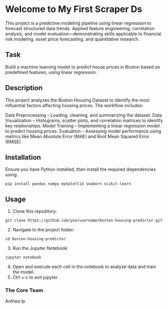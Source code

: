 # Welcome to My First Scraper Ds
This project is a predictive modeling pipeline using linear regression to forecast structured data trends. Applied feature engineering, correlation analysis, and model evaluation—demonstrating skills applicable to financial risk modeling, asset price forecasting, and quantitative research.

## Task
Build a machine learning model to predict house prices in Boston based on predefined features, using linear regression.

## Description
This project analyzes the Boston Housing Dataset to identify the most influential factors affecting housing prices. The workflow includes:

Data Preprocessing – Loading, cleaning, and summarizing the dataset.
Data Visualization – Histograms, scatter plots, and correlation matrices to identify key relationships.
Model Training – Implementing a linear regression model to predict housing prices.
Evaluation – Assessing model performance using metrics like Mean Absolute Error (MAE) and Root Mean Squared Error (RMSE).

## Installation
Ensure you have Python installed, then install the required dependencies using:
```
pip install pandas numpy matplotlib seaborn scikit-learn
```

## Usage
1. Clone this repository:
```
git clone https://github.com/yourusername/boston-housing-predictor.git
```

2. Navigate to the project folder:
```
cd boston-housing-predictor
```
3. Run the Jupyter Notebook:
```
jupyter notebook
```
4. Open and execute each cell in the notebook to analyze data and train the model.
5. Ctrl + c to exit jupyter

### The Core Team
Anthea Ip


